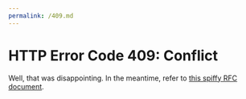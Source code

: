 ```yaml
---
permalink: /409.md
---
```


# HTTP Error Code 409: Conflict

Well, that was disappointing. In the meantime, refer to [this spiffy RFC document](https://tools.ietf.org/html/rfc7231#section-6.5.8).
